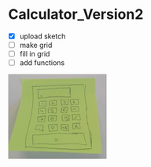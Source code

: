 # Calculator_Version2

- [x] upload sketch
- [ ] make grid
- [ ] fill in grid
- [ ] add functions

![Sketch Calculator_Version2](Calculator_Version2.jpg)
